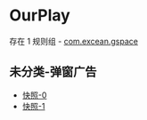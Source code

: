 # OurPlay

存在 1 规则组 - [com.excean.gspace](/src/apps/com.excean.gspace.ts)

## 未分类-弹窗广告

- [快照-0](https://i.gkd.li/i/13302890)
- [快照-1](https://i.gkd.li/i/13447122)
